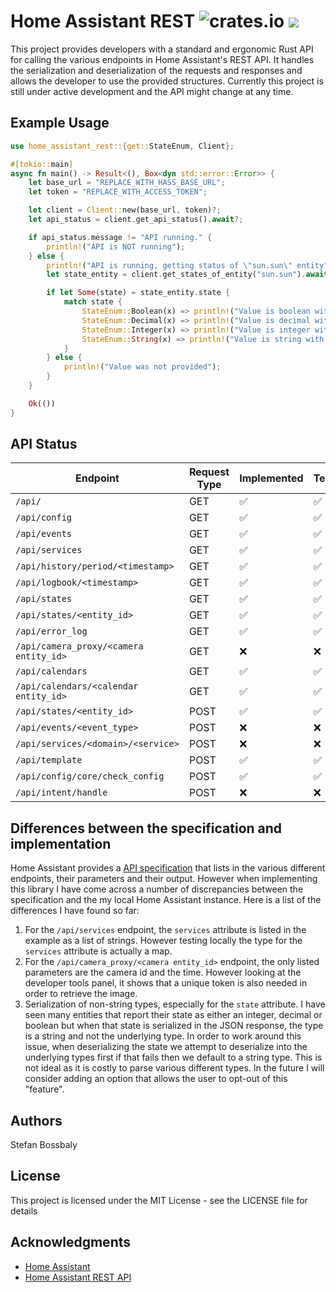 # Home Assistant REST ![crates.io](https://img.shields.io/crates/v/home-assistant-rest.svg) [![](https://docs.rs/home-assistant-rest/badge.svg)](https://docs.rs/home-assistant-rest)

This project provides developers with a standard and ergonomic Rust API for calling the various endpoints in
Home Assistant's REST API. It handles the serialization and deserialization of the requests and responses
and allows the developer to use the provided structures. Currently this project is still under active development
and the API might change at any time.

## Example Usage

```rust
use home_assistant_rest::{get::StateEnum, Client};

#[tokio::main]
async fn main() -> Result<(), Box<dyn std::error::Error>> {
    let base_url = "REPLACE_WITH_HASS_BASE_URL";
    let token = "REPLACE_WITH_ACCESS_TOKEN";

    let client = Client::new(base_url, token)?;
    let api_status = client.get_api_status().await?;

    if api_status.message != "API running." {
        println!("API is NOT running");
    } else {
        println!("API is running, getting status of \"sun.sun\" entity");
        let state_entity = client.get_states_of_entity("sun.sun").await?;

        if let Some(state) = state_entity.state {
            match state {
                StateEnum::Boolean(x) => println!("Value is boolean with value {}", x),
                StateEnum::Decimal(x) => println!("Value is decimal with value {}", x),
                StateEnum::Integer(x) => println!("Value is integer with value {}", x),
                StateEnum::String(x) => println!("Value is string with value \"{}\"", x),
            }
        } else {
            println!("Value was not provided");
        }
    }

    Ok(())
}
```

## API Status

| Endpoint                               | Request Type | Implemented | Tested |
| -------------------------------------- | ------------ | ----------- | ------ |
| `/api/`                                | GET          | ✅          | ✅     |
| `/api/config`                          | GET          | ✅          | ✅     |
| `/api/events`                          | GET          | ✅          | ✅     |
| `/api/services`                        | GET          | ✅          | ✅     |
| `/api/history/period/<timestamp>`      | GET          | ✅          | ✅     |
| `/api/logbook/<timestamp>`             | GET          | ✅          | ✅     |
| `/api/states`                          | GET          | ✅          | ✅     |
| `/api/states/<entity_id>`              | GET          | ✅          | ✅     |
| `/api/error_log`                       | GET          | ✅          | ✅     |
| `/api/camera_proxy/<camera entity_id>` | GET          | ❌          | ❌     |
| `/api/calendars`                       | GET          | ✅          | ✅     |
| `/api/calendars/<calendar entity_id>`  | GET          | ✅          | ✅     |
| `/api/states/<entity_id>`              | POST         | ✅          | ✅     |
| `/api/events/<event_type>`             | POST         | ❌          | ❌     |
| `/api/services/<domain>/<service>`     | POST         | ❌          | ❌     |
| `/api/template`                        | POST         | ✅          | ✅     |
| `/api/config/core/check_config`        | POST         | ✅          | ✅     |
| `/api/intent/handle`                   | POST         | ❌          | ❌     |

## Differences between the specification and implementation

Home Assistant provides a [API specification](https://developers.home-assistant.io/docs/api/rest/) that lists in the various different endpoints, their parameters and their output. However when implementing this library I have come across a number of discrepancies between the specification and the my local Home Assistant instance. Here is a list of the differences I have found so far:

1. For the `/api/services` endpoint, the `services` attribute is listed in the example as a list of strings. However testing locally the type for the `services` attribute is actually a map.
2. For the `/api/camera_proxy/<camera entity_id>` endpoint, the only listed parameters are the camera id and the time. However looking at the developer tools panel, it shows that a unique token is also needed in order to retrieve the image.
3. Serialization of non-string types, especially for the `state` attribute. I have seen many entities that report their state as either an integer, decimal or boolean but when that state is serialized in the JSON response, the type is a string and not the underlying type. In order to work around this issue, when deserializing the state we attempt to deserialize into the underlying types first if that fails then we default to a string type. This is not ideal as it is costly to parse various different types. In the future I will consider adding an option that allows the user to opt-out of this "feature".

## Authors

Stefan Bossbaly

## License

This project is licensed under the MIT License - see the LICENSE file for details

## Acknowledgments

- [Home Assistant](https://www.home-assistant.io/)
- [Home Assistant REST API](https://developers.home-assistant.io/docs/api/rest/)

